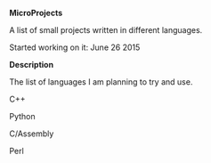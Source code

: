 **MicroProjects**

A list of small projects written in different languages.

Started working on it: June 26 2015

**Description**

The list of languages I am planning to try and use.

C++

Python

C/Assembly

Perl





